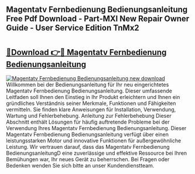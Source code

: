 ## Magentatv Fernbedienung Bedienungsanleitung Free Pdf Download - Part-MXl New Repair Owner Guide - User Service Edition TnMx2

# <h2><a href="http://df3ttho.blite.top/?on=Magentatv+Fernbedienung+Bedienungsanleitung">🔗Download 👉🔴 Magentatv Fernbedienung Bedienungsanleitung</a></h2>

[![Magentatv Fernbedienung Bedienungsanleitung new download](https://i.imgur.com/lujVjoI.png)](http://df3ttho.blite.top/?on=Magentatv+Fernbedienung+Bedienungsanleitung)
Willkommen bei der Bedienungsanleitung für Ihr neu eingerichtetes Magentatv Fernbedienung Bedienungsanleitung. Dieser umfassende Leitfaden soll Ihnen den Einstieg in Ihr Produkt erleichtern und Ihnen ein gründliches Verständnis seiner Merkmale, Funktionen und Fähigkeiten vermitteln. Sie finden klare Anweisungen für Installation, Verwendung, Wartung und Fehlerbehebung. Anleitung zur Fehlerbehebung Dieser Abschnitt enthält Lösungen für häufig auftretende Probleme bei der Verwendung Ihres Magentatv Fernbedienung Bedienungsanleitung. Dieser Magentatv Fernbedienung Bedienungsanleitung verfügt über einen leistungsstarken Motor und innovative Funktionen für außergewöhnliche Leistung. Wir vertrauen darauf, dass das Magentatv Fernbedienung BedienungsanleitungD eine zuverlässige und effektive Ressource bei Ihren Bemühungen war, Ihr neues Gerät zu beherrschen. Bei Fragen oder Bedenken wenden Sie sich bitte an unser Kundendienstteam.
